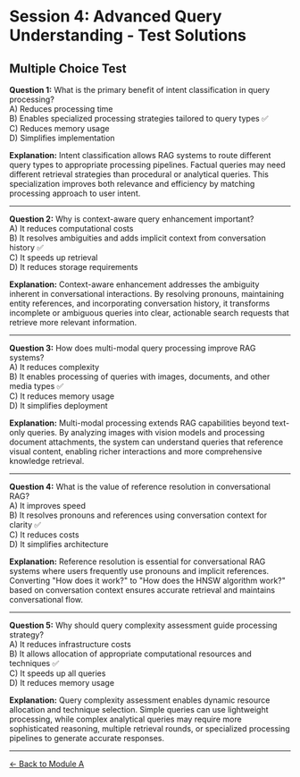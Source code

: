 # Session 4: Advanced Query Understanding - Test Solutions

## Multiple Choice Test

**Question 1:** What is the primary benefit of intent classification in query processing?  
A) Reduces processing time  
B) Enables specialized processing strategies tailored to query types ✅  
C) Reduces memory usage  
D) Simplifies implementation  

**Explanation:** Intent classification allows RAG systems to route different query types to appropriate processing pipelines. Factual queries may need different retrieval strategies than procedural or analytical queries. This specialization improves both relevance and efficiency by matching processing approach to user intent.

---

**Question 2:** Why is context-aware query enhancement important?  
A) It reduces computational costs  
B) It resolves ambiguities and adds implicit context from conversation history ✅  
C) It speeds up retrieval  
D) It reduces storage requirements  

**Explanation:** Context-aware enhancement addresses the ambiguity inherent in conversational interactions. By resolving pronouns, maintaining entity references, and incorporating conversation history, it transforms incomplete or ambiguous queries into clear, actionable search requests that retrieve more relevant information.

---

**Question 3:** How does multi-modal query processing improve RAG systems?  
A) It reduces complexity  
B) It enables processing of queries with images, documents, and other media types ✅  
C) It reduces memory usage  
D) It simplifies deployment  

**Explanation:** Multi-modal processing extends RAG capabilities beyond text-only queries. By analyzing images with vision models and processing document attachments, the system can understand queries that reference visual content, enabling richer interactions and more comprehensive knowledge retrieval.

---

**Question 4:** What is the value of reference resolution in conversational RAG?  
A) It improves speed  
B) It resolves pronouns and references using conversation context for clarity ✅  
C) It reduces costs  
D) It simplifies architecture  

**Explanation:** Reference resolution is essential for conversational RAG systems where users frequently use pronouns and implicit references. Converting "How does it work?" to "How does the HNSW algorithm work?" based on conversation context ensures accurate retrieval and maintains conversational flow.

---

**Question 5:** Why should query complexity assessment guide processing strategy?  
A) It reduces infrastructure costs  
B) It allows allocation of appropriate computational resources and techniques ✅  
C) It speeds up all queries  
D) It reduces memory usage  

**Explanation:** Query complexity assessment enables dynamic resource allocation and technique selection. Simple queries can use lightweight processing, while complex analytical queries may require more sophisticated reasoning, multiple retrieval rounds, or specialized processing pipelines to generate accurate responses.

---

[← Back to Module A](Session4_ModuleA_Query_Understanding.md)
